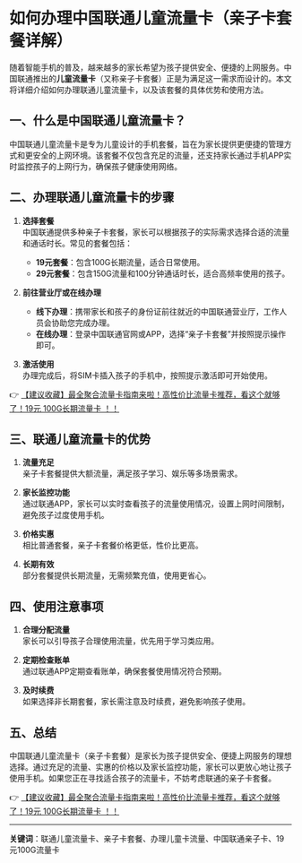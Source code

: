 # 如何办理中国联通儿童流量卡（亲子卡套餐详解）

随着智能手机的普及，越来越多的家长希望为孩子提供安全、便捷的上网服务。中国联通推出的**儿童流量卡**（又称亲子卡套餐）正是为满足这一需求而设计的。本文将详细介绍如何办理联通儿童流量卡，以及该套餐的具体优势和使用方法。

## 一、什么是中国联通儿童流量卡？

中国联通儿童流量卡是专为儿童设计的手机套餐，旨在为家长提供更便捷的管理方式和更安全的上网环境。该套餐不仅包含充足的流量，还支持家长通过手机APP实时监控孩子的上网行为，确保孩子健康使用网络。

## 二、办理联通儿童流量卡的步骤

1. **选择套餐**  
   中国联通提供多种亲子卡套餐，家长可以根据孩子的实际需求选择合适的流量和通话时长。常见的套餐包括：
   - **19元套餐**：包含100G长期流量，适合日常使用。
   - **29元套餐**：包含150G流量和100分钟通话时长，适合高频率使用的孩子。

2. **前往营业厅或在线办理**  
   - **线下办理**：携带家长和孩子的身份证前往就近的中国联通营业厅，工作人员会协助您完成办理。
   - **在线办理**：登录中国联通官网或APP，选择“亲子卡套餐”并按照提示操作即可。

3. **激活使用**  
   办理完成后，将SIM卡插入孩子的手机中，按照提示激活即可开始使用。

👉 [【建议收藏】最全聚合流量卡指南来啦！高性价比流量卡推荐，看这个就够了！19元 100G长期流量卡 ！！](https://bit.ly/Liuliangka)

## 三、联通儿童流量卡的优势

1. **流量充足**  
   亲子卡套餐提供大额流量，满足孩子学习、娱乐等多场景需求。

2. **家长监控功能**  
   通过联通APP，家长可以实时查看孩子的流量使用情况，设置上网时间限制，避免孩子过度使用手机。

3. **价格实惠**  
   相比普通套餐，亲子卡套餐价格更低，性价比更高。

4. **长期有效**  
   部分套餐提供长期流量，无需频繁充值，使用更省心。

## 四、使用注意事项

1. **合理分配流量**  
   家长可以引导孩子合理使用流量，优先用于学习类应用。

2. **定期检查账单**  
   通过联通APP定期查看账单，确保套餐使用情况符合预期。

3. **及时续费**  
   如果选择非长期套餐，家长需注意及时续费，避免影响孩子使用。

## 五、总结

中国联通儿童流量卡（亲子卡套餐）是家长为孩子提供安全、便捷上网服务的理想选择。通过充足的流量、实惠的价格以及家长监控功能，家长可以更放心地让孩子使用手机。如果您正在寻找适合孩子的流量卡，不妨考虑联通的亲子卡套餐。

👉 [【建议收藏】最全聚合流量卡指南来啦！高性价比流量卡推荐，看这个就够了！19元 100G长期流量卡 ！！](https://bit.ly/Liuliangka)

---

**关键词**：联通儿童流量卡、亲子卡套餐、办理儿童卡流量、中国联通亲子卡、19元100G流量卡